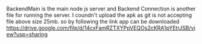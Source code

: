 BackendMain is the main node js server and Backend Connection is another file for running the server.
I coundn't upload the apk as git is not accepting file above size 25mb.
so by following the link app can be downloaded
https://drive.google.com/file/d/14cxFamRZTXYPpVEQOs2cKRA1pYEtrJSB/view?usp=sharing
